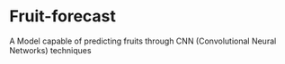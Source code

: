 # Fruit-forecast
A Model capable of predicting fruits through CNN (Convolutional Neural Networks) techniques
